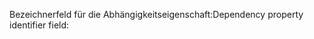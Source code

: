 <span data-ttu-id="e38b6-101">Bezeichnerfeld für die Abhängigkeitseigenschaft:</span><span class="sxs-lookup"><span data-stu-id="e38b6-101">Dependency property identifier field:</span></span>